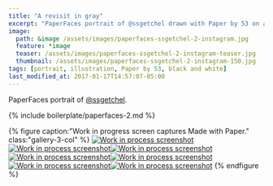 ```yaml
---
title: "A revisit in gray"
excerpt: "PaperFaces portrait of @ssgetchel drawn with Paper by 53 on an iPad."
image: 
  path: &image /assets/images/paperfaces-ssgetchel-2-instagram.jpg 
  feature: *image
  teaser: /assets/images/paperfaces-ssgetchel-2-instagram-teaser.jpg
  thumbnail: /assets/images/paperfaces-ssgetchel-2-instagram-150.jpg
tags: [portrait, illustration, Paper by 53, black and white]
last_modified_at: 2017-01-17T14:57:07-05:00
---
```


PaperFaces portrait of [@ssgetchel](https://twitter.com/ssgetchel).

{% include boilerplate/paperfaces-2.md %}

{% figure caption:"Work in progress screen captures Made with Paper." class:"gallery-3-col" %}
[![Work in process screenshot](/assets/images/paperfaces-ssgetchel-2-process-1-600.jpg)](/assets/images/paperfaces-ssgetchel-2-process-1-lg.jpg)
[![Work in process screenshot](/assets/images/paperfaces-ssgetchel-2-process-2-600.jpg)](/assets/images/paperfaces-ssgetchel-2-process-2-lg.jpg)[![Work in process screenshot](/assets/images/paperfaces-ssgetchel-2-process-3-600.jpg)](/assets/images/paperfaces-ssgetchel-2-process-3-lg.jpg)[![Work in process screenshot](/assets/images/paperfaces-ssgetchel-2-process-4-600.jpg)](/assets/images/paperfaces-ssgetchel-2-process-4-lg.jpg)[![Work in process screenshot](/assets/images/paperfaces-ssgetchel-2-process-5-600.jpg)](/assets/images/paperfaces-ssgetchel-2-process-5-lg.jpg)[![Work in process screenshot](/assets/images/paperfaces-ssgetchel-2-process-6-600.jpg)](/assets/images/paperfaces-ssgetchel-2-process-6-lg.jpg)[![Work in process screenshot](/assets/images/paperfaces-ssgetchel-2-process-7-600.jpg)](/assets/images/paperfaces-ssgetchel-2-process-7-lg.jpg)
{% endfigure %}
